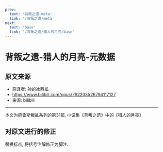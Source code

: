 ```yaml
---
prev:
  text: '背叛之遗-meta'
  link: '/背叛之遗/meta'
next:
  text: 'base'
  link: '/背叛之遗/猎人的月亮/base'
---
```


# 背叛之遗-猎人的月亮-元数据

## 原文来源

+ 原译者: 帥的冰西瓜
+ <https://www.bilibili.com/opus/792203526794117127>
+ 来源: bilibili

--------

本文为荷鲁斯叛乱系列的第31部, 小说集《背叛之遗》中的《猎人的月亮》

## 对原文进行的修正

替换标点, 将括号注解修正为脚注.
